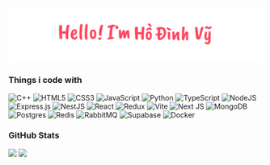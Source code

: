 ![](./greating.png)

### Things i code with

![C++](https://img.shields.io/badge/c++-%2300599C.svg?style=for-the-badge&logo=c%2B%2B&logoColor=white) ![HTML5](https://img.shields.io/badge/html5-%23E34F26.svg?style=for-the-badge&logo=html5&logoColor=white) ![CSS3](https://img.shields.io/badge/css3-%231572B6.svg?style=for-the-badge&logo=css3&logoColor=white) ![JavaScript](https://img.shields.io/badge/javascript-%23323330.svg?style=for-the-badge&logo=javascript&logoColor=%23F7DF1E) ![Python](https://img.shields.io/badge/python-3670A0?style=for-the-badge&logo=python&logoColor=ffdd54) ![TypeScript](https://img.shields.io/badge/typescript-%23007ACC.svg?style=for-the-badge&logo=typescript&logoColor=white) ![NodeJS](https://img.shields.io/badge/node.js-6DA55F?style=for-the-badge&logo=node.js&logoColor=white) ![Express.js](https://img.shields.io/badge/express.js-%23404d59.svg?style=for-the-badge&logo=express&logoColor=%2361DAFB) ![NestJS](https://img.shields.io/badge/nestjs-%23E0234E.svg?style=for-the-badge&logo=nestjs&logoColor=white) ![React](https://img.shields.io/badge/react-%2320232a.svg?style=for-the-badge&logo=react&logoColor=%2361DAFB) ![Redux](https://img.shields.io/badge/redux-%23593d88.svg?style=for-the-badge&logo=redux&logoColor=white) ![Vite](https://img.shields.io/badge/vite-%23646CFF.svg?style=for-the-badge&logo=vite&logoColor=white) ![Next JS](https://img.shields.io/badge/Next-black?style=for-the-badge&logo=next.js&logoColor=white) ![MongoDB](https://img.shields.io/badge/MongoDB-%234ea94b.svg?style=for-the-badge&logo=mongodb&logoColor=white) ![Postgres](https://img.shields.io/badge/postgres-%23316192.svg?style=for-the-badge&logo=postgresql&logoColor=white) ![Redis](https://img.shields.io/badge/redis-%23DD0031.svg?style=for-the-badge&logo=redis&logoColor=white) ![RabbitMQ](https://img.shields.io/badge/Rabbitmq-FF6600?style=for-the-badge&logo=rabbitmq&logoColor=white) ![Supabase](https://img.shields.io/badge/Supabase-3ECF8E?style=for-the-badge&logo=supabase&logoColor=white) ![Docker](https://img.shields.io/badge/docker-%230db7ed.svg?style=for-the-badge&logo=docker&logoColor=white)

### GitHub Stats

<picture style="display: inline-block;">
  	<source
		srcset="https://github-readme-stats.vercel.app/api?username=nourist&theme=dracula&hide_border=true&include_all_commits=false&count_private=true&show_icons=true&rank_icon=github"
		media="(prefers-color-scheme: dark)"
	/>
  	<img
		src="https://github-readme-stats.vercel.app/api?username=nourist&theme=light&hide_border=true&include_all_commits=false&count_private=true&show_icons=true&rank_icon=github" 
	/>
</picture> 
<picture style="display: inline-block;">
  	<source
		srcset="https://github-readme-stats.vercel.app/api/top-langs/?username=nourist&theme=dracula&hide_border=true&include_all_commits=false&count_private=true&layout=compact"
		media="(prefers-color-scheme: dark)"
	/>
  	<img 
		src="https://github-readme-stats.vercel.app/api/top-langs/?username=nourist&theme=light&hide_border=true&include_all_commits=false&count_private=true&layout=compact" 
	/>
</picture>
